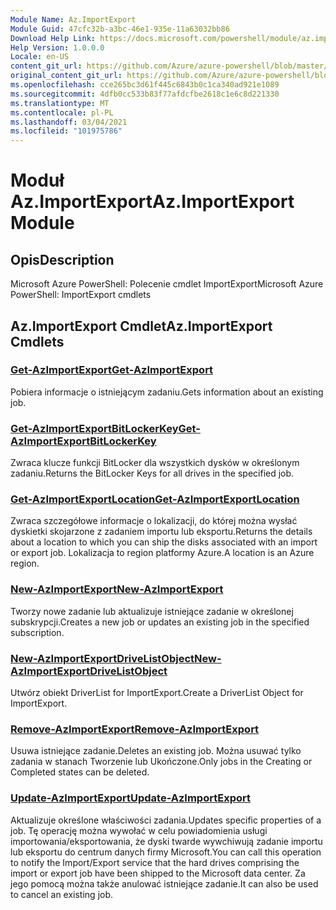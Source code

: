 ```yaml
---
Module Name: Az.ImportExport
Module Guid: 47cfc32b-a3bc-46e1-935e-11a63032bb86
Download Help Link: https://docs.microsoft.com/powershell/module/az.importexport
Help Version: 1.0.0.0
Locale: en-US
content_git_url: https://github.com/Azure/azure-powershell/blob/master/src/ImportExport/help/Az.ImportExport.md
original_content_git_url: https://github.com/Azure/azure-powershell/blob/master/src/ImportExport/help/Az.ImportExport.md
ms.openlocfilehash: cce265bc3d61f445c6843b0c1ca340ad921e1089
ms.sourcegitcommit: 4dfb0cc533b83f77afdcfbe2618c1e6c8d221330
ms.translationtype: MT
ms.contentlocale: pl-PL
ms.lasthandoff: 03/04/2021
ms.locfileid: "101975786"
---
```

# <span data-ttu-id="983ad-101">Moduł Az.ImportExport</span><span class="sxs-lookup"><span data-stu-id="983ad-101">Az.ImportExport Module</span></span>
## <span data-ttu-id="983ad-102">Opis</span><span class="sxs-lookup"><span data-stu-id="983ad-102">Description</span></span>
<span data-ttu-id="983ad-103">Microsoft Azure PowerShell: Polecenie cmdlet ImportExport</span><span class="sxs-lookup"><span data-stu-id="983ad-103">Microsoft Azure PowerShell: ImportExport cmdlets</span></span>

## <span data-ttu-id="983ad-104">Az.ImportExport Cmdlet</span><span class="sxs-lookup"><span data-stu-id="983ad-104">Az.ImportExport Cmdlets</span></span>
### [<span data-ttu-id="983ad-105">Get-AzImportExport</span><span class="sxs-lookup"><span data-stu-id="983ad-105">Get-AzImportExport</span></span>](Get-AzImportExport.md)
<span data-ttu-id="983ad-106">Pobiera informacje o istniejącym zadaniu.</span><span class="sxs-lookup"><span data-stu-id="983ad-106">Gets information about an existing job.</span></span>

### [<span data-ttu-id="983ad-107">Get-AzImportExportBitLockerKey</span><span class="sxs-lookup"><span data-stu-id="983ad-107">Get-AzImportExportBitLockerKey</span></span>](Get-AzImportExportBitLockerKey.md)
<span data-ttu-id="983ad-108">Zwraca klucze funkcji BitLocker dla wszystkich dysków w określonym zadaniu.</span><span class="sxs-lookup"><span data-stu-id="983ad-108">Returns the BitLocker Keys for all drives in the specified job.</span></span>

### [<span data-ttu-id="983ad-109">Get-AzImportExportLocation</span><span class="sxs-lookup"><span data-stu-id="983ad-109">Get-AzImportExportLocation</span></span>](Get-AzImportExportLocation.md)
<span data-ttu-id="983ad-110">Zwraca szczegółowe informacje o lokalizacji, do której można wysłać dyskietki skojarzone z zadaniem importu lub eksportu.</span><span class="sxs-lookup"><span data-stu-id="983ad-110">Returns the details about a location to which you can ship the disks associated with an import or export job.</span></span>
<span data-ttu-id="983ad-111">Lokalizacja to region platformy Azure.</span><span class="sxs-lookup"><span data-stu-id="983ad-111">A location is an Azure region.</span></span>

### [<span data-ttu-id="983ad-112">New-AzImportExport</span><span class="sxs-lookup"><span data-stu-id="983ad-112">New-AzImportExport</span></span>](New-AzImportExport.md)
<span data-ttu-id="983ad-113">Tworzy nowe zadanie lub aktualizuje istniejące zadanie w określonej subskrypcji.</span><span class="sxs-lookup"><span data-stu-id="983ad-113">Creates a new job or updates an existing job in the specified subscription.</span></span>

### [<span data-ttu-id="983ad-114">New-AzImportExportDriveListObject</span><span class="sxs-lookup"><span data-stu-id="983ad-114">New-AzImportExportDriveListObject</span></span>](New-AzImportExportDriveListObject.md)
<span data-ttu-id="983ad-115">Utwórz obiekt DriverList for ImportExport.</span><span class="sxs-lookup"><span data-stu-id="983ad-115">Create a DriverList Object for ImportExport.</span></span>

### [<span data-ttu-id="983ad-116">Remove-AzImportExport</span><span class="sxs-lookup"><span data-stu-id="983ad-116">Remove-AzImportExport</span></span>](Remove-AzImportExport.md)
<span data-ttu-id="983ad-117">Usuwa istniejące zadanie.</span><span class="sxs-lookup"><span data-stu-id="983ad-117">Deletes an existing job.</span></span>
<span data-ttu-id="983ad-118">Można usuwać tylko zadania w stanach Tworzenie lub Ukończone.</span><span class="sxs-lookup"><span data-stu-id="983ad-118">Only jobs in the Creating or Completed states can be deleted.</span></span>

### [<span data-ttu-id="983ad-119">Update-AzImportExport</span><span class="sxs-lookup"><span data-stu-id="983ad-119">Update-AzImportExport</span></span>](Update-AzImportExport.md)
<span data-ttu-id="983ad-120">Aktualizuje określone właściwości zadania.</span><span class="sxs-lookup"><span data-stu-id="983ad-120">Updates specific properties of a job.</span></span>
<span data-ttu-id="983ad-121">Tę operację można wywołać w celu powiadomienia usługi importowania/eksportowania, że dyski twarde wywchiwują zadanie importu lub eksportu do centrum danych firmy Microsoft.</span><span class="sxs-lookup"><span data-stu-id="983ad-121">You can call this operation to notify the Import/Export service that the hard drives comprising the import or export job have been shipped to the Microsoft data center.</span></span>
<span data-ttu-id="983ad-122">Za jego pomocą można także anulować istniejące zadanie.</span><span class="sxs-lookup"><span data-stu-id="983ad-122">It can also be used to cancel an existing job.</span></span>

